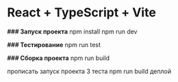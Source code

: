 # React + TypeScript + Vite

**### Запуск проекта**
npm install
npm run dev

**### Тестирование**
npm run test

**### Сборка проекта**
npm run build


прописать запуск проекта
3 теста
npm run build
деплой